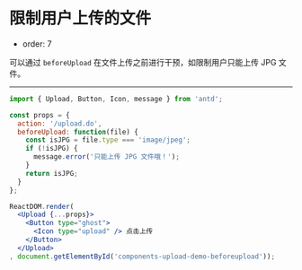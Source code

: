 # 限制用户上传的文件

- order: 7

可以通过 `beforeUpload` 在文件上传之前进行干预，如限制用户只能上传 JPG 文件。

---

````jsx
import { Upload, Button, Icon, message } from 'antd';

const props = {
  action: '/upload.do',
  beforeUpload: function(file) {
    const isJPG = file.type === 'image/jpeg';
    if (!isJPG) {
      message.error('只能上传 JPG 文件哦！');
    }
    return isJPG;
  }
};

ReactDOM.render(
  <Upload {...props}>
    <Button type="ghost">
      <Icon type="upload" /> 点击上传
    </Button>
  </Upload>
, document.getElementById('components-upload-demo-beforeupload'));
````
